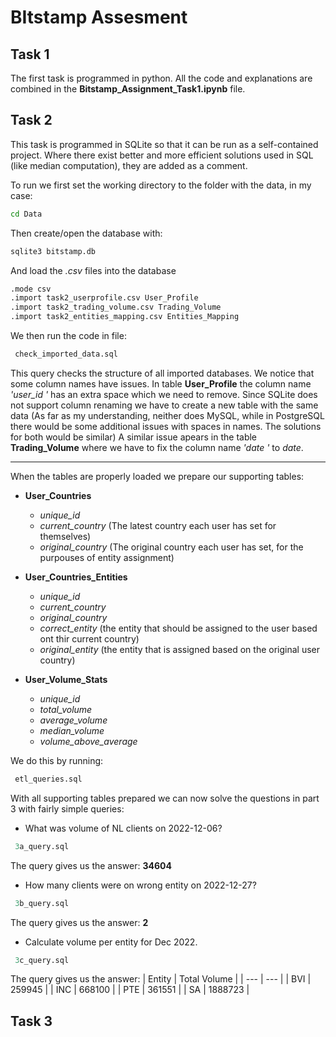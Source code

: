 # BItstamp Assesment

## Task 1
The first task is programmed in python. All the code and explanations are combined in the **Bitstamp_Assignment_Task1.ipynb** file.


## Task 2

This task is programmed in SQLite so that it can be run as a self-contained project. Where there exist better and more efficient solutions used in SQL (like median computation), they are added as a comment.

To run we first set the working directory to the folder with the data, in my case:

```bash
cd Data
```

Then create/open the database with:

```bash
sqlite3 bitstamp.db
```

And load the *.csv* files into the database

```bash
.mode csv
.import task2_userprofile.csv User_Profile
.import task2_trading_volume.csv Trading_Volume
.import task2_entities_mapping.csv Entities_Mapping
```

We then run the code in file:

```sql
 check_imported_data.sql 
```
This query checks the structure of all imported databases. We notice that some column names have issues. In table **User_Profile** the column name *'user_id '* has an extra space which we need to remove. Since SQLite does not support column renaming we have to create a new table with the same data (As far as my understanding, neither does MySQL, while in PostgreSQL there would be some additional issues with spaces in names. The solutions for both would be similar)
A similar issue apears in the table **Trading_Volume** where we have to fix the column name *'date '* to *date*.

----------------------

When the tables are properly loaded we prepare our supporting tables:
- **User_Countries**
    - *unique_id*
    - *current_country* (The latest country each user has set for themselves)
    - *original_country* (The original country each user has set, for the purpouses of entity assignment)

- **User_Countries_Entities**
    - *unique_id*
    - *current_country*
    - *original_country*
    - *correct_entity* (the entity that should be assigned to the user based ont thir current country)
    - *original_entity* (the entity that is assigned based on the original user country)

- **User_Volume_Stats**
    - *unique_id*
    - *total_volume*
    - *average_volume*
    - *median_volume*
    - *volume_above_average*

We do this by running:

```sql
 etl_queries.sql 
```

With all supporting tables prepared we can now solve the questions in part 3 with fairly simple queries:

- What was volume of NL clients on 2022-12-06?

```sql
 3a_query.sql 
```

The query gives us the answer: **34604**

- How many clients were on wrong entity on 2022-12-27?

```sql
 3b_query.sql 
```

The query gives us the answer: **2**

- Calculate volume per entity for Dec 2022.

```sql
 3c_query.sql 
```

The query gives us the answer:
| Entity | Total Volume |
| --- | --- |
| BVI | 259945 |
| INC | 668100 |
| PTE | 361551 |
| SA | 1888723 |


## Task 3